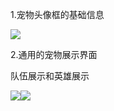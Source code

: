 1.宠物头像框的基础信息

![](https://cdn.nlark.com/yuque/0/2024/png/43733765/1727429148066-ffe2d783-81f9-4e14-ba2e-918e7d19afbe.png)



2.通用的宠物展示界面

队伍展示和英雄展示

![](https://cdn.nlark.com/yuque/0/2024/png/43733765/1727429303164-726d23d7-4e3d-4123-9b49-34b630f8441e.png)![](https://cdn.nlark.com/yuque/0/2024/png/43733765/1727429402976-e8f237ee-8ca6-4d44-8a45-252e96349ce9.png)





